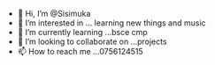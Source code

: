 - 👋 Hi, I’m @Sisimuka
- 👀 I’m interested in ... learning new things and music
- 🌱 I’m currently learning ...bsce cmp
- 💞️ I’m looking to collaborate on ...projects
- 📫 How to reach me ...0756124515

<!---
Sisimuka/Sisimuka is a ✨ special ✨ repository because its `README.md` (this file) appears on your GitHub profile.
You can click the Preview link to take a look at your changes.
--->

